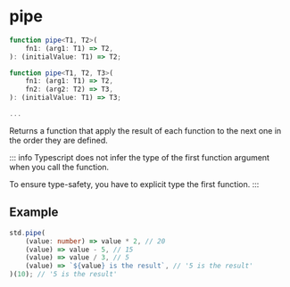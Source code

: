 # pipe

```ts
function pipe<T1, T2>(
    fn1: (arg1: T1) => T2,
): (initialValue: T1) => T2;

function pipe<T1, T2, T3>(
    fn1: (arg1: T1) => T2,
    fn2: (arg2: T2) => T3,
): (initialValue: T1) => T3;

...
```

Returns a function that apply the result of each function to the next one in the
order they are defined.

::: info Typescript does not infer the type of the first function argument when
you call the function.

To ensure type-safety, you have to explicit type the first function. :::

## Example

```ts
std.pipe(
    (value: number) => value * 2, // 20
    (value) => value - 5, // 15
    (value) => value / 3, // 5
    (value) => `${value} is the result`, // '5 is the result'
)(10); // '5 is the result'
```
